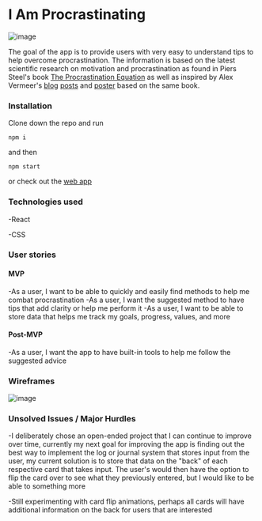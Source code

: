 # I Am Procrastinating

![image](https://user-images.githubusercontent.com/76757656/154614581-8fca28ea-5807-465e-89a2-9f0fa5fd6a8f.png)

The goal of the app is to provide users with very easy to understand tips to help overcome procrastination. The information is based on the latest scientific research on motivation and procrastination as found in Piers Steel's book [The Procrastination Equation](https://www.amazon.com/Procrastination-Equation-Putting-Things-Getting/dp/0061703621) as well as inspired by Alex Vermeer's [blog](https://alexvermeer.com/limit-procrastination/) [posts](https://alexvermeer.com/stop-procrastinating-right-now) and [poster](https://alexvermeer.com/wp-content/uploads/howtogetmotivated-2560x1440.png) based on the same book.

### Installation 

Clone down the repo and run 
```
npm i
```
and then
```
npm start
```
or check out the [web app](https://i-am-procrastinating.netlify.app/)

### Technologies used

-React

-CSS

### User stories

#### MVP
-As a user, I want to be able to quickly and easily find methods to help me combat procrastination
-As a user, I want the suggested method to have tips that add clarity or help me perform it
-As a user, I want to be able to store data that helps me track my goals, progress, values, and more

#### Post-MVP
-As a user, I want the app to have built-in tools to help me follow the suggested advice

### Wireframes
![image](https://media.git.generalassemb.ly/user/40302/files/407e7b80-8afe-11ec-845c-a07bc860db4d)

### Unsolved Issues / Major Hurdles
-I deliberately chose an open-ended project that I can continue to improve over time, currently my next goal for improving the app is finding out the best way to implement the log or journal system that stores input from the user, my current solution is to store that data on the "back" of each respective card that takes input. The user's would then have the option to flip the card over to see what they previously entered, but I would like to be able to something more


-Still experimenting with card flip animations, perhaps all cards will have additional information on the back for users that are interested
